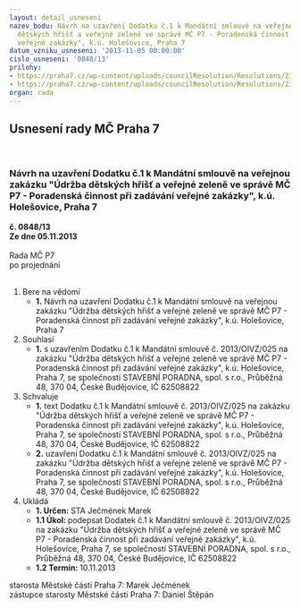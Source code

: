 ```yaml
---
layout: detail_usneseni
nazev_bodu: Návrh na uzavření Dodatku č.1 k Mandátní smlouvě na veřejnou zakázku "Údržba
  dětských hřišť a veřejné zeleně ve správě MČ P7 - Poradenská činnost při zadávání
  veřejné zakázky", k.ú. Holešovice, Praha 7
datum_vzniku_usneseni: '2013-11-05 00:00:00'
cislo_usneseni: '0848/13'
prilohy:
- https://praha7.cz/wp-content/uploads/councilResolution/Resolutions/23533/58-13-1.dodatek_1_-_op.pdf
- https://praha7.cz/wp-content/uploads/councilResolution/Resolutions/23533/58-13-2._usnesen%c3%ad_%c4%8d.0369.doc
organ: rada
---
```

<div id="ucUsn_pList" class="usn">
	<span><h2>Usnesení rady MČ Praha 7 </h2>
<br></span><div class="standBody">
<span><h3>Návrh na uzavření Dodatku č.1 k Mandátní smlouvě na veřejnou zakázku "Údržba dětských hřišť a veřejné zeleně ve správě MČ P7 - Poradenská činnost při zadávání veřejné zakázky", k.ú. Holešovice, Praha 7</h3></span><div class="center">
		<strong>č. 0848/13</strong><br>
	</div>
<div class="center">
		<strong>Ze dne 05.11.2013</strong><br><br>
	</div>Rada MČ P7<br> po projednání<br><br><ol>
<li>Bere na vědomí<ul><li>
<strong>1.</strong> Návrh na uzavření Dodatku č.1 k Mandátní smlouvě na veřejnou zakázku "Údržba dětských hřišť a veřejné zeleně ve správě MČ P7 - Poradenská činnost při zadávání veřejné zakázky", k.ú. Holešovice, Praha 7</li></ul>
</li>
<li>Souhlasí<ul><li>
<strong>1.</strong> s uzavřením Dodatku č.1 k Mandátní smlouvě č. 2013/OIVZ/025 na zakázku "Údržba dětských hřišť a veřejné zeleně ve správě MČ P7 - Poradenská činnost při zadávání veřejné zakázky", k.ú. Holešovice, Praha 7, se společností STAVEBNÍ PORADNA, spol. s r.o., Průběžná 48, 370 04, České Budějovice, IČ 62508822</li></ul>
</li>
<li>Schvaluje<ul>
<li>
<strong>1.</strong> text Dodatku č.1 k Mandátní smlouvě č. 2013/OIVZ/025 na zakázku "Údržba dětských hřišť a veřejné zeleně ve správě MČ P7 - Poradenská činnost při zadávání veřejné zakázky", k.ú. Holešovice, Praha 7, se společností STAVEBNÍ PORADNA, spol. s r.o., Průběžná 48, 370 04, České Budějovice, IČ 62508822</li>
<li>
<strong>2.</strong> uzavření Dodatku č.1 k Mandátní smlouvě č. 2013/OIVZ/025 na zakázku "Údržba dětských hřišť a veřejné zeleně ve správě MČ P7 - Poradenská činnost při zadávání veřejné zakázky", k.ú. Holešovice, Praha 7, se společností STAVEBNÍ PORADNA, spol. s r.o., Průběžná 48, 370 04, České Budějovice, IČ 62508822  </li>
</ul>
</li>
<li>Ukládá<ul>
<li>
<strong>1. Určen: </strong>STA Ječmének Marek</li>
<li>
<strong>1.1 Úkol: </strong>podepsat Dodatek č.1 k Mandátní smlouvě č. 2013/OIVZ/025 na zakázku "Údržba dětských hřišť a veřejné zeleně ve správě MČ P7 - Poradenská činnost při zadávání veřejné zakázky", k.ú. Holešovice, Praha 7, se společností STAVEBNÍ PORADNA, spol. s r.o., Průběžná 48, 370 04, České Budějovice, IČ 62508822</li>
<li>
<strong>1.2 Termín: </strong>10.11.2013</li>
</ul>
</li>
</ol>starosta Městské části Praha 7: Marek Ječmének<br>zástupce starosty Městské části Praha 7: Daniel Štěpán 
</div>
</div>